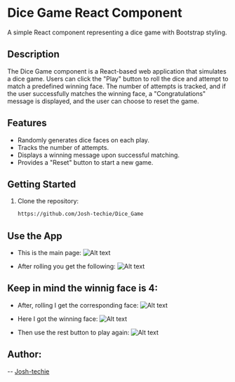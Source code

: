 # Dice Game React Component

A simple React component representing a dice game with Bootstrap styling.

## Description

The Dice Game component is a React-based web application that simulates a dice game. Users can click the "Play" button to roll the dice and attempt to match a predefined winning face. The number of attempts is tracked, and if the user successfully matches the winning face, a "Congratulations" message is displayed, and the user can choose to reset the game.

## Features

- Randomly generates dice faces on each play.
- Tracks the number of attempts.
- Displays a winning message upon successful matching.
- Provides a "Reset" button to start a new game.

## Getting Started

1. Clone the repository:

   ```bash
   https://github.com/Josh-techie/Dice_Game
    ```

## Use the  App

   - This is the main page:
    ![Alt text](image.png)

   - After rolling you get the following:
   ![Alt text](image-1.png)

## Keep in mind the winnig face is 4:

   - After, rolling I get the corresponding face: 
   ![Alt text](image-2.png)

   - Here I got the winning face:
   ![Alt text](image-3.png)

   - Then use the rest button to play again:
   ![Alt text](image-4.png)

## Author:
-- [Josh-techie](https://github.com/Josh-techie)